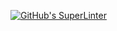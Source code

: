 [![GitHub's SuperLinter](https://github.com/ICS20-Programming-Ioana-M/Unit2-05-HTML-Salary/workflows/GitHub's%20Super%20Linter/badge.svg)](https://github.com/ICS20-Programming-Ioana-M/Unit2-05-HTML-Salary/actions)